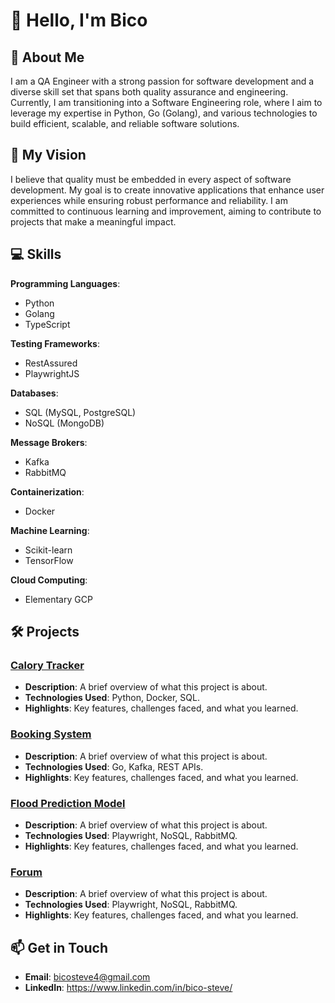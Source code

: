 # 👋 Hello, I'm Bico

## 🌟 About Me
I am a QA Engineer with a strong passion for software development and a diverse skill set that spans both quality assurance and engineering. Currently, I am transitioning into a Software Engineering role, where I aim to leverage my expertise in Python, Go (Golang), and various technologies to build efficient, scalable, and reliable software solutions.

## 🚀 My Vision
I believe that quality must be embedded in every aspect of software development. My goal is to create innovative applications that enhance user experiences while ensuring robust performance and reliability. I am committed to continuous learning and improvement, aiming to contribute to projects that make a meaningful impact.

## 💻 Skills
**Programming Languages**: 
  - Python
  - Golang
  - TypeScript

**Testing Frameworks**: 
  - RestAssured
  - PlaywrightJS

**Databases**: 
  - SQL (MySQL, PostgreSQL)
  - NoSQL (MongoDB)

**Message Brokers**: 
  - Kafka
  - RabbitMQ

**Containerization**: 
  - Docker

**Machine Learning**: 
  -  Scikit-learn
  -  TensorFlow

**Cloud Computing**: 
  -  Elementary GCP

## 🛠️ Projects
### [Calory Tracker](link-to-your-project)
- **Description**: A brief overview of what this project is about.
- **Technologies Used**: Python, Docker, SQL.
- **Highlights**: Key features, challenges faced, and what you learned.

### [Booking System](link-to-your-project)
- **Description**: A brief overview of what this project is about.
- **Technologies Used**: Go, Kafka, REST APIs.
- **Highlights**: Key features, challenges faced, and what you learned.

### [Flood Prediction Model](link-to-your-project)
- **Description**: A brief overview of what this project is about.
- **Technologies Used**: Playwright, NoSQL, RabbitMQ.
- **Highlights**: Key features, challenges faced, and what you learned.

### [Forum](link-to-your-project)
- **Description**: A brief overview of what this project is about.
- **Technologies Used**: Playwright, NoSQL, RabbitMQ.
- **Highlights**: Key features, challenges faced, and what you learned.

## 📫 Get in Touch
- **Email**: bicosteve4@gmail.com
- **LinkedIn**: https://www.linkedin.com/in/bico-steve/
